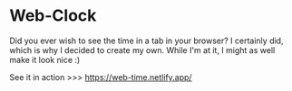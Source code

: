# Web-Clock
Did you ever wish to see the time in a tab in your browser? I certainly did, which is why I decided to create my own.
While I'm at it, I might as well make it look nice :)

See it in action >>> https://web-time.netlify.app/
